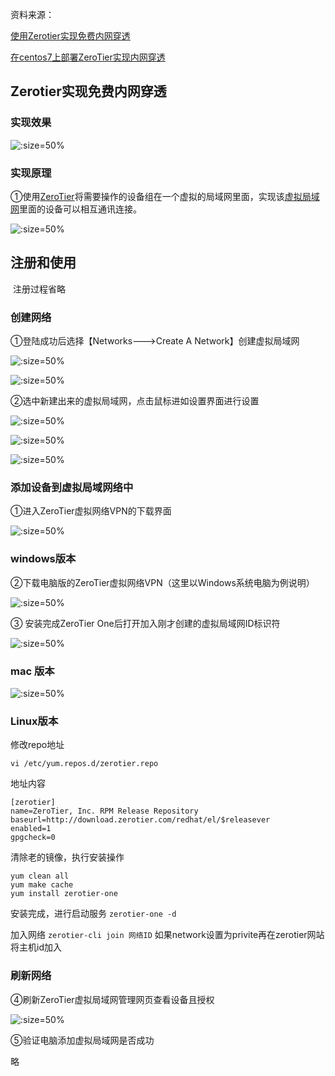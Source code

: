 资料来源：

[使用Zerotier实现免费内网穿透](https://coffeemilk.blog.csdn.net/article/details/119360712?spm=1001.2101.3001.6650.4&utm_medium=distribute.pc_relevant.none-task-blog-2%7Edefault%7ECTRLIST%7ERate-4-119360712-blog-123423221.pc_relevant_paycolumn_v3&depth_1-utm_source=distribute.pc_relevant.none-task-blog-2%7Edefault%7ECTRLIST%7ERate-4-119360712-blog-123423221.pc_relevant_paycolumn_v3&utm_relevant_index=6)

[在centos7上部署ZeroTier实现内网穿透](https://blog.csdn.net/qq_33887096/article/details/114532957?spm=1001.2101.3001.6650.3&utm_medium=distribute.pc_relevant.none-task-blog-2%7Edefault%7ECTRLIST%7ERate-3-114532957-blog-121034648.pc_relevant_paycolumn_v3&depth_1-utm_source=distribute.pc_relevant.none-task-blog-2%7Edefault%7ECTRLIST%7ERate-3-114532957-blog-121034648.pc_relevant_paycolumn_v3&utm_relevant_index=6)



## Zerotier实现免费内网穿透

### 实现效果

![](large/e6c9d24ely1h3ek9kmx4yj210r0ozwgb.jpg ':size=50%')

### 实现原理

①使用[ZeroTier](https://www.zerotier.com/download/)将需要操作的设备组在一个虚拟的局域网里面，实现该[虚拟局域网](https://so.csdn.net/so/search?q=%E8%99%9A%E6%8B%9F%E5%B1%80%E5%9F%9F%E7%BD%91&spm=1001.2101.3001.7020)里面的设备可以相互通讯连接。

![](large/e6c9d24ely1h3ekagwuyrj21ec0qudie.jpg ':size=50%')



## 注册和使用

​	注册过程省略

### 创建网络

①登陆成功后选择【Networks--->Create A Network】创建虚拟局域网

![](large/e6c9d24ely1h3ekbsh6f3j21qk0cv3zx.jpg ':size=50%')

![](large/e6c9d24ely1h3ekby2f2sj21yu0kbq5m.jpg ':size=50%')


 ②选中新建出来的虚拟局域网，点击鼠标进如设置界面进行设置

![](large/e6c9d24ely1h3ekcl3av7j21y30qgdkc.jpg ':size=50%')


![](large/e6c9d24ely1h3ekcuhdclj21i50u00wh.jpg ':size=50%')



![](large/e6c9d24ely1h3ekcyua4lj20zl0nfq5c.jpg ':size=50%')

### 添加设备到虚拟局域网络中

①进入ZeroTier虚拟网络VPN的下载界面 

![](large/e6c9d24ely1h3ekdwpohsj21q90dr761.jpg ':size=50%')

### windows版本

 ②下载电脑版的ZeroTier虚拟网络VPN（这里以Windows系统电脑为例说明）

![](large/e6c9d24ely1h3ekeb18hkj219t0u0n1a.jpg ':size=50%')



③ 安装完成ZeroTier One后打开加入刚才创建的虚拟局域网ID标识符

![](large/e6c9d24ely1h3ekepoockj20s20h7tae.jpg ':size=50%')

### mac 版本

![](large/e6c9d24ely1h3ekhic4afj20jq0bst9p.jpg ':size=50%')

### Linux版本

修改repo地址

`vi /etc/yum.repos.d/zerotier.repo`

地址内容

~~~~properties
[zerotier]
name=ZeroTier, Inc. RPM Release Repository
baseurl=http://download.zerotier.com/redhat/el/$releasever
enabled=1
gpgcheck=0
~~~~

清除老的镜像，执行安装操作

~~~~shell
yum clean all
yum make cache
yum install zerotier-one
~~~~

安装完成，进行启动服务
`zerotier-one -d`

加入网络
`zerotier-cli join 网络ID`
如果network设置为privite再在zerotier网站将主机id加入





### 刷新网络

 ④刷新ZeroTier虚拟局域网管理网页查看设备且授权

![](large/e6c9d24ely1h3ekftlb5ij21880u00wl.jpg ':size=50%')

 ⑤验证电脑添加虚拟局域网是否成功

略




